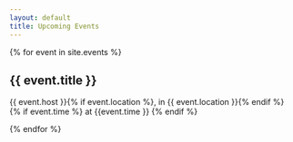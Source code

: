 ```yaml
---
layout: default
title: Upcoming Events
---
```



{% for event in site.events %}
  <h2>{{ event.title }}</h2>
  <p>{{ event.host }}{% if event.location %}, in  {{ event.location }}{% endif %} {% if event.time %} at {{event.time }} {% endif %}</p>

{% endfor %}